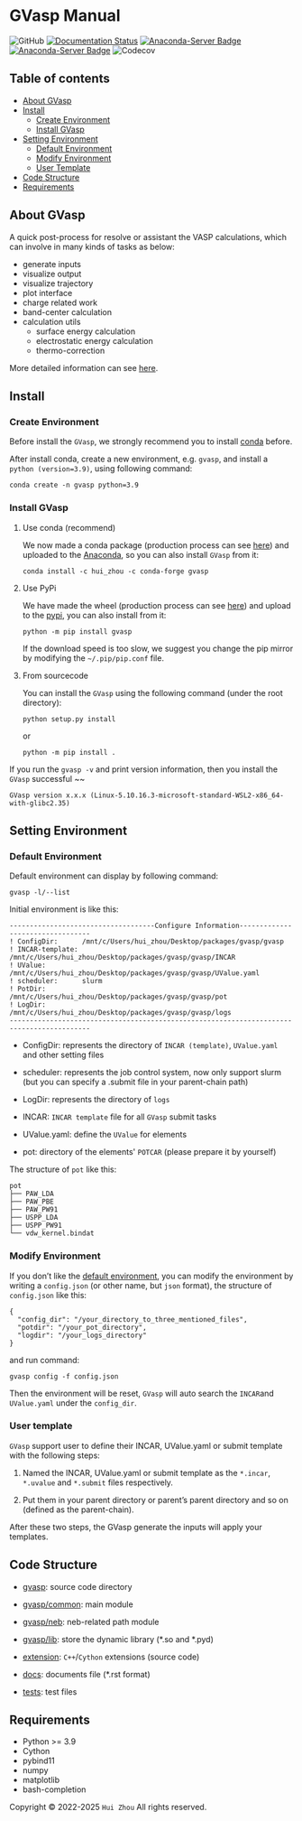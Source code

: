 # GVasp Manual

![GitHub](https://img.shields.io/github/license/Rasic2/gvasp)
[![Documentation Status](https://readthedocs.org/projects/qvasp/badge/?version=latest)](https://qvasp.readthedocs.io/en/latest/?badge=latest)
[![Anaconda-Server Badge](https://anaconda.org/hui_zhou/gvasp/badges/version.svg)](https://anaconda.org/hui_zhou/gvasp)
[![Anaconda-Server Badge](https://anaconda.org/hui_zhou/gvasp/badges/platforms.svg)](https://anaconda.org/hui_zhou/gvasp)
![Codecov](https://img.shields.io/codecov/c/github/Rasic2/gvasp)

## Table of contents

- [About GVasp](#about-gvasp)
- [Install](#install)
    - [Create Environment](#create-environment)
    - [Install GVasp](#install-gvasp)
- [Setting Environment](#setting-environment)
    - [Default Environment](#default-environment)
    - [Modify Environment](#modify-environment)
    - [User Template](#user-template)
- [Code Structure](#code-structure)
- [Requirements](#requirements)

## About GVasp

A quick post-process for resolve or assistant the VASP calculations, which can involve in many kinds of tasks as below:

- generate inputs
- visualize output
- visualize trajectory
- plot interface
- charge related work
- band-center calculation
- calculation utils
    - surface energy calculation
    - electrostatic energy calculation
    - thermo-correction

More detailed information can see [here](https://qvasp.readthedocs.io/en/latest/).

## Install

### Create Environment

Before install the `GVasp`, we strongly recommend you to install [conda](https://www.anaconda.com/products/distribution)
before.

After install conda, create a new environment, e.g. `gvasp`, and install a `python (version=3.9)`, using following
command:

```
conda create -n gvasp python=3.9
```

### Install GVasp

1. Use conda (recommend)

   We now made a conda package (production process can
   see [here](https://codenote.readthedocs.io/en/latest/package.html#conda-package)) and uploaded to
   the [Anaconda](https://anaconda.org/hui_zhou/gvasp), so you can also install `GVasp` from it:

   ```
   conda install -c hui_zhou -c conda-forge gvasp
   ```

2. Use PyPi

   We have made the wheel (production process can
   see [here](https://codenote.readthedocs.io/en/latest/package.html#pypi-wheel)) and upload to
   the [pypi](https://pypi.org/project/gvasp/),
   you can also install from it:

   ```
   python -m pip install gvasp
   ```

   If the download speed is too slow, we suggest you change the pip mirror by modifying the `~/.pip/pip.conf` file.

3. From sourcecode

   You can install the `GVasp` using the following command (under the root directory):

   ```
   python setup.py install
   ```

   or

   ```
   python -m pip install .
   ```

If you run the `gvasp -v` and print version information, then you install the `GVasp` successful ~~

```
GVasp version x.x.x (Linux-5.10.16.3-microsoft-standard-WSL2-x86_64-with-glibc2.35)
```

## Setting Environment

### Default Environment

Default environment can display by following command:

```
gvasp -l/--list
```

Initial environment is like this:

```
------------------------------------Configure Information---------------------------------
! ConfigDir:      /mnt/c/Users/hui_zhou/Desktop/packages/gvasp/gvasp
! INCAR-template: /mnt/c/Users/hui_zhou/Desktop/packages/gvasp/gvasp/INCAR
! UValue:         /mnt/c/Users/hui_zhou/Desktop/packages/gvasp/gvasp/UValue.yaml
! scheduler:      slurm
! PotDir:         /mnt/c/Users/hui_zhou/Desktop/packages/gvasp/gvasp/pot
! LogDir:         /mnt/c/Users/hui_zhou/Desktop/packages/gvasp/gvasp/logs
------------------------------------------------------------------------------------------
```

- ConfigDir: represents the directory of `INCAR (template)`, `UValue.yaml` and other setting files

- scheduler: represents the job control system, now only support slurm (but you can specify a .submit file in your
  parent-chain path)

- LogDir: represents the directory of `logs`

- INCAR: `INCAR template` file for all `GVasp` submit tasks

- UValue.yaml: define the `UValue` for elements

- pot: directory of the elements' `POTCAR` (please prepare it by yourself)

The structure of `pot` like this:

```
pot
├── PAW_LDA
├── PAW_PBE
├── PAW_PW91
├── USPP_LDA
├── USPP_PW91
└── vdw_kernel.bindat
```

### Modify Environment

If you don’t like the [default environment](#default-environment), you can modify the environment by
writing a `config.json` (or other name, but `json` format), the structure
of `config.json` like this:

```
{
  "config_dir": "/your_directory_to_three_mentioned_files",
  "potdir": "/your_pot_directory",
  "logdir": "/your_logs_directory"
}
```

and run command:

```
gvasp config -f config.json
```

Then the environment will be reset, `GVasp` will auto search the `INCAR`and `UValue.yaml` under the `config_dir`.

### User template

`GVasp` support user to define their INCAR, UValue.yaml or submit template with the following steps:

1. Named the INCAR, UValue.yaml or submit template as the `*.incar`, `*.uvalue` and `*.submit` files respectively.

2. Put them in your parent directory or parent’s parent directory and so on (defined as the parent-chain).

After these two steps, the GVasp generate the inputs will apply your templates.

## Code Structure

- [gvasp](gvasp): source code directory

- [gvasp/common](gvasp/common): main module

- [gvasp/neb](gvasp/neb): neb-related path module

- [gvasp/lib](gvasp/lib): store the dynamic library (\*.so and \*.pyd)

- [extension](extension): `C++`/`Cython` extensions (source code)

- [docs](docs): documents file (\*.rst format)

- [tests](tests): test files

## Requirements

- Python >= 3.9
- Cython
- pybind11
- numpy
- matplotlib
- bash-completion

Copyright © 2022-2025 `Hui Zhou` All rights reserved.
